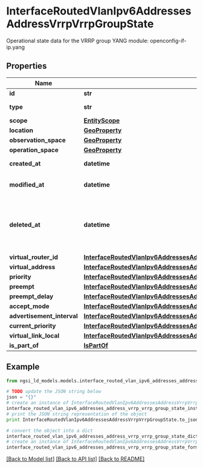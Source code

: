 # InterfaceRoutedVlanIpv6AddressesAddressVrrpVrrpGroupState

Operational state data for the VRRP group  YANG module: openconfig-if-ip.yang 

## Properties

Name | Type | Description | Notes
------------ | ------------- | ------------- | -------------
**id** | **str** | Entity id.  | [optional] 
**type** | **str** | NGSI-LD Entity identifier. It has to be InterfaceRoutedVlanIpv6AddressesAddressVrrpVrrpGroupState. | [default to 'InterfaceRoutedVlanIpv6AddressesAddressVrrpVrrpGroupState']
**scope** | [**EntityScope**](EntityScope.md) |  | [optional] 
**location** | [**GeoProperty**](GeoProperty.md) |  | [optional] 
**observation_space** | [**GeoProperty**](GeoProperty.md) |  | [optional] 
**operation_space** | [**GeoProperty**](GeoProperty.md) |  | [optional] 
**created_at** | **datetime** | Is defined as the temporal Property at which the Entity, Property or Relationship was entered into an NGSI-LD system.  | [optional] [readonly] 
**modified_at** | **datetime** | Is defined as the temporal Property at which the Entity, Property or Relationship was last modified in an NGSI-LD system, e.g. in order to correct a previously entered incorrect value.  | [optional] [readonly] 
**deleted_at** | **datetime** | Is defined as the temporal Property at which the Entity, Property or Relationship was deleted from an NGSI-LD system.  Entity deletion timestamp. See clause 4.8 It is only used in notifications reporting deletions and in the Temporal Representation of Entities (clause 4.5.6), Properties (clause 4.5.7), Relationships (clause 4.5.8) and LanguageProperties (clause 5.2.32).  | [optional] [readonly] 
**virtual_router_id** | [**InterfaceRoutedVlanIpv6AddressesAddressVrrpVrrpGroupStateVirtualRouterId**](InterfaceRoutedVlanIpv6AddressesAddressVrrpVrrpGroupStateVirtualRouterId.md) |  | [optional] 
**virtual_address** | [**InterfaceRoutedVlanIpv6AddressesAddressVrrpVrrpGroupStateVirtualAddress**](InterfaceRoutedVlanIpv6AddressesAddressVrrpVrrpGroupStateVirtualAddress.md) |  | [optional] 
**priority** | [**InterfaceRoutedVlanIpv6AddressesAddressVrrpVrrpGroupStatePriority**](InterfaceRoutedVlanIpv6AddressesAddressVrrpVrrpGroupStatePriority.md) |  | [optional] 
**preempt** | [**InterfaceRoutedVlanIpv6AddressesAddressVrrpVrrpGroupStatePreempt**](InterfaceRoutedVlanIpv6AddressesAddressVrrpVrrpGroupStatePreempt.md) |  | [optional] 
**preempt_delay** | [**InterfaceRoutedVlanIpv6AddressesAddressVrrpVrrpGroupStatePreemptDelay**](InterfaceRoutedVlanIpv6AddressesAddressVrrpVrrpGroupStatePreemptDelay.md) |  | [optional] 
**accept_mode** | [**InterfaceRoutedVlanIpv6AddressesAddressVrrpVrrpGroupStateAcceptMode**](InterfaceRoutedVlanIpv6AddressesAddressVrrpVrrpGroupStateAcceptMode.md) |  | [optional] 
**advertisement_interval** | [**InterfaceRoutedVlanIpv6AddressesAddressVrrpVrrpGroupStateAdvertisementInterval**](InterfaceRoutedVlanIpv6AddressesAddressVrrpVrrpGroupStateAdvertisementInterval.md) |  | [optional] 
**current_priority** | [**InterfaceRoutedVlanIpv6AddressesAddressVrrpVrrpGroupStateCurrentPriority**](InterfaceRoutedVlanIpv6AddressesAddressVrrpVrrpGroupStateCurrentPriority.md) |  | [optional] 
**virtual_link_local** | [**InterfaceRoutedVlanIpv6AddressesAddressVrrpVrrpGroupStateVirtualLinkLocal**](InterfaceRoutedVlanIpv6AddressesAddressVrrpVrrpGroupStateVirtualLinkLocal.md) |  | [optional] 
**is_part_of** | [**IsPartOf**](IsPartOf.md) |  | 

## Example

```python
from ngsi_ld_models.models.interface_routed_vlan_ipv6_addresses_address_vrrp_vrrp_group_state import InterfaceRoutedVlanIpv6AddressesAddressVrrpVrrpGroupState

# TODO update the JSON string below
json = "{}"
# create an instance of InterfaceRoutedVlanIpv6AddressesAddressVrrpVrrpGroupState from a JSON string
interface_routed_vlan_ipv6_addresses_address_vrrp_vrrp_group_state_instance = InterfaceRoutedVlanIpv6AddressesAddressVrrpVrrpGroupState.from_json(json)
# print the JSON string representation of the object
print InterfaceRoutedVlanIpv6AddressesAddressVrrpVrrpGroupState.to_json()

# convert the object into a dict
interface_routed_vlan_ipv6_addresses_address_vrrp_vrrp_group_state_dict = interface_routed_vlan_ipv6_addresses_address_vrrp_vrrp_group_state_instance.to_dict()
# create an instance of InterfaceRoutedVlanIpv6AddressesAddressVrrpVrrpGroupState from a dict
interface_routed_vlan_ipv6_addresses_address_vrrp_vrrp_group_state_form_dict = interface_routed_vlan_ipv6_addresses_address_vrrp_vrrp_group_state.from_dict(interface_routed_vlan_ipv6_addresses_address_vrrp_vrrp_group_state_dict)
```
[[Back to Model list]](../README.md#documentation-for-models) [[Back to API list]](../README.md#documentation-for-api-endpoints) [[Back to README]](../README.md)


